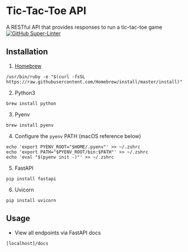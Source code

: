 # Tic-Tac-Toe API

A RESTful API that provides responses to run a tic-tac-toe game
[![GitHub Super-Linter](https://github.com/yuyi365/tic_tac_toe_api/workflows/Lint%20Code%20Base/badge.svg)](https://github.com/marketplace/actions/super-linter)

## Installation

1. [Homebrew](https://brew.sh/)
```
/usr/bin/ruby -e "$(curl -fsSL https://raw.githubusercontent.com/Homebrew/install/master/install)"
```

2. Python3
```
brew install python
```

3. Pyenv
```
brew install pyenv
```

4. Configure the ```pyenv``` PATH (macOS reference below)
```
echo 'export PYENV_ROOT="$HOME/.pyenv"' >> ~/.zshrc
echo 'export PATH="$PYENV_ROOT/bin:$PATH"' >> ~/.zshrc
echo 'eval "$(pyenv init -)"' >> ~/.zshrc
```

5. FastAPI
```
pip install fastapi
```

6. Uvicorn
```
pip install uvicorn
```

## Usage
- View all endpoints via FastAPI docs
```
[localhost]/docs
```



